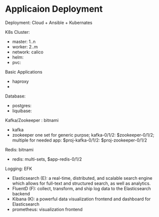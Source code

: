 # Applicaion Deployment

Deployment: Cloud + Ansible + Kubernates

K8s Cluster:
   - master: 1..n
   - worker: 2..m
   - network: calico
   - helm:
   - pvc: 

Basic Applications  
   - haproxy
   - 


Database:   
   - postgres:
   - liquibase:

Kafka/Zookeeper : bitnami   
   - kafka
   - zookeeper
   one set for generic purpse; kafka-0/1/2: $zookeeper-0/1/2; 
   multiple for needed app: $proj-kafka-0/1/2: $proj-zookeeper-0/1/2  
   
Redis:   bitnami
   - redis: multi-sets, $app-redis-0/1/2

Logging: EFK
   - Elasticsearch (E): a real-time, distributed, and scalable search engine which allows for full-text and structured search, as well as analytics.
   - FluentD (F): collect, transform, and ship log data to the Elasticsearch backend
   - Kibana (K): a powerful data visualization frontend and dashboard for Elasticsearch
   - prometheus: visualization frontend
